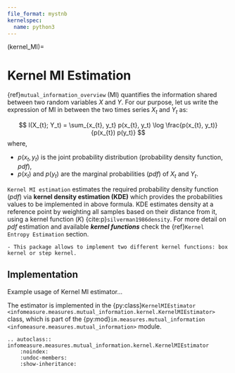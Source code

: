 ```yaml
---
file_format: mystnb
kernelspec:
  name: python3
---
```

(kernel_MI)=
# Kernel MI Estimation
{ref}`mutual_information_overview` (MI) quantifies the information shared between two random variables $X$ and $Y$. For our purpose, let us write the expression of MI in between the two times series  $X_t$ and $Y_t$ as:

$$
I(X_{t}; Y_t) = \sum_{x_{t}, y_t} p(x_{t}, y_t) \log \frac{p(x_{t}, y_t)}{p(x_{t}) p(y_t)}
$$
where,
- $p(x_t,y_t)$ is the joint probability distribution (probability density function, _pdf_),
- $p(x_t)$ and  $p(y_t)$ are the marginal probabilities (_pdf_) of $X_t$ and $Y_t$.

``Kernel MI estimation`` estimates the required probability density function (_pdf_)  via **kernel density estimation (KDE)** which provides the probabilities values to be implemented in above formula. KDE estimates density at a reference point by weighting all samples based on their distance from it, using a kernel function $(K)$ {cite:p}`silverman1986density`. For more detail on _pdf_ estimation and available **_kernel functions_** check the {ref}`Kernel Entropy Estimation` section.

```{note}
- This package allows to implement two different kernel functions: box kernel or step kernel.
 ```

## Implementation
Example usage of Kernel MI estimator...


The estimator is implemented in the {py:class}`KernelMIEstimator <infomeasure.measures.mutual_information.kernel.KernelMIEstimator>` class,
which is part of the {py:mod}`im.measures.mutual_information <infomeasure.measures.mutual_information>` module.

```{eval-rst}
.. autoclass:: infomeasure.measures.mutual_information.kernel.KernelMIEstimator
    :noindex:
    :undoc-members:
    :show-inheritance:
```
